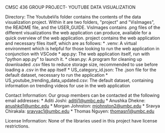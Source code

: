 CMSC 436 GROUP PROJECT- YOUTUBE DATA VISUALIZATION

Directory:
    The YoutubeVis folder contains the contents of the data visualization project. Within it are two folders, "project" and "VisImages", the README file, and the USER_GUIDE. 
    VisImages contains .png files of the different visualizations the web application can produce, available for a quick overview of the web application.
    project contains the web application and necessary files itself, which are as follows:
        * .venv: A virtual environment which is helpful for those looking to run the web application in conjunction with VSCode
        * app.py: The web application itself, run with "python app.py" to launch it.
        * clean.py: A program for cleaning up downloaded .csv files to reduce storage size, recommended to use before loading a .csv in the app itself
        * US_category_id.json: The .json file for the default dataset, necessary to run the application
        * US_youtube_trending_data_updated.csv: The default dataset, containing information on trending videos for use in the web application

Contact Information:
    Our group members can be contacted at the following email addresses:
        * Aditi Joshi: aditij1@umbc.edu
        * Anushka Dhekne: anushkd1@umbc.edu
        * Morgan Johnston: mjohnston2@umbc.edu
        * Sravya Chirakala: sravyac1@umbc.edu
        * Thomas Nguyen: thomasn1@umbc.edu

License Information:
    None of the libraries used in this project have license restrictions.
